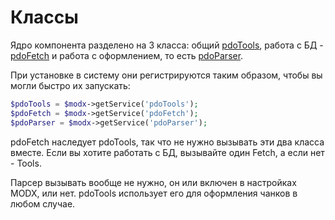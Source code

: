 # Классы

Ядро компонента разделено на 3 класса: общий [pdoTools][1], работа с БД - [pdoFetch][2] и работа с оформлением, то есть [pdoParser][3].

При установке в систему они регистрируются таким образом, чтобы вы могли быстро их запускать:

``` php
$pdoTools = $modx->getService('pdoTools');
$pdoFetch = $modx->getService('pdoFetch');
$pdoParser = $modx->getService('pdoParser');
```

pdoFetch наследует pdoTools, так что не нужно вызывать эти два класса вместе. Если вы хотите работать с БД, вызывайте один Fetch, а если нет - Tools.

Парсер вызывать вообще не нужно, он или включен в настройках MODX, или нет. pdoTools использует его для оформления чанков в любом случае.

[1]: /components/pdotools/classes/pdotools
[2]: /components/pdotools/classes/pdofetch
[3]: /components/pdotools/classes/pdoparser
